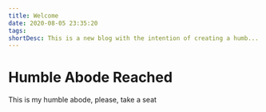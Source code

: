 ```yaml
---
title: Welcome
date: 2020-08-05 23:35:20
tags:
shortDesc: This is a new blog with the intention of creating a humb...
---
```


# Humble Abode Reached

This is my humble abode, please, take a seat